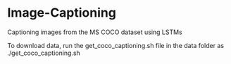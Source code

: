 # Image-Captioning
Captioning images from the MS COCO dataset using LSTMs

To download data, run the get_coco_captioning.sh file in the data folder as ./get_coco_captioning.sh
